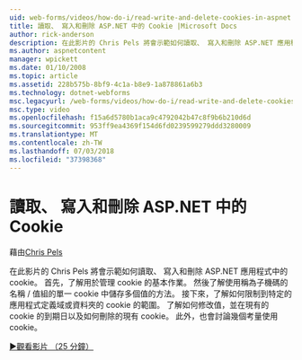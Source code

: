 ```yaml
---
uid: web-forms/videos/how-do-i/read-write-and-delete-cookies-in-aspnet
title: 讀取、 寫入和刪除 ASP.NET 中的 Cookie |Microsoft Docs
author: rick-anderson
description: 在此影片的 Chris Pels 將會示範如何讀取、 寫入和刪除 ASP.NET 應用程式中的 cookie。 首先，了解基本的作業來操作 cooki...
ms.author: aspnetcontent
manager: wpickett
ms.date: 01/10/2008
ms.topic: article
ms.assetid: 228b575b-8bf9-4c1a-b8e9-1a878861a6b3
ms.technology: dotnet-webforms
msc.legacyurl: /web-forms/videos/how-do-i/read-write-and-delete-cookies-in-aspnet
msc.type: video
ms.openlocfilehash: f15a6d5780b1aca9c4792042b47c8f9b6b210d6d
ms.sourcegitcommit: 953ff9ea4369f154d6fd0239599279ddd3280009
ms.translationtype: MT
ms.contentlocale: zh-TW
ms.lasthandoff: 07/03/2018
ms.locfileid: "37398368"
---
```

<a name="read-write-and-delete-cookies-in-aspnet"></a>讀取、 寫入和刪除 ASP.NET 中的 Cookie
====================
藉由[Chris Pels](https://twitter.com/chrispels)

在此影片的 Chris Pels 將會示範如何讀取、 寫入和刪除 ASP.NET 應用程式中的 cookie。 首先，了解用於管理 cookie 的基本作業。 然後了解使用稱為子機碼的名稱 / 值組的單一 cookie 中儲存多個值的方法。 接下來，了解如何限制到特定的應用程式定義域或資料夾的 cookie 的範圍。 了解如何修改值，並在現有的 cookie 的到期日以及如何刪除的現有 cookie。 此外，也會討論幾個考量使用 cookie。

[&#9654;觀看影片 （25 分鐘）](https://channel9.msdn.com/Blogs/ASP-NET-Site-Videos/read-write-and-delete-cookies-in-aspnet)
